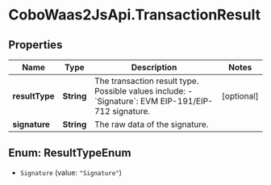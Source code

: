 # CoboWaas2JsApi.TransactionResult

## Properties

Name | Type | Description | Notes
------------ | ------------- | ------------- | -------------
**resultType** | **String** | The transaction result type. Possible values include:   - &#x60;Signature&#x60;: EVM EIP-191/EIP-712 signature.  | [optional] 
**signature** | **String** | The raw data of the signature. | 



## Enum: ResultTypeEnum


* `Signature` (value: `"Signature"`)




